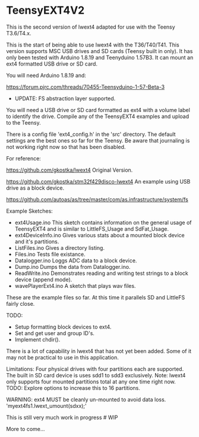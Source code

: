 # TeensyEXT4V2

This is the second version of lwext4 adapted for use with the Teensy T3.6/T4.x. 

This is the start of being able to use lwext4 with the T36/T40/T41. This version supports MSC USB drives and SD cards (Teensy built in only). It has only been tested with Arduino 1.8.19 and Teenyduino 1.57B3. It can mount an ext4 formatted USB drive or SD card.

You will need Arduino 1.8.19 and:

https://forum.pjrc.com/threads/70455-Teensyduino-1-57-Beta-3

* UPDATE: FS abstraction layer supported. 

You will need a USB drive or SD card formatted as ext4 with a volume label to identify the drive. Compile any of the TeensyEXT4 examples and upload to the Teensy.

There is a config file 'ext4_config.h' in the 'src' directory. The default settings are the best ones so far for the Teensy. Be aware that journaling is not working right now so that has been disabled.

For reference:

https://github.com/gkostka/lwext4 Original Version.

https://github.com/gkostka/stm32f429disco-lwext4 An example using USB drive as a block device.

https://github.com/autoas/as/tree/master/com/as.infrastructure/system/fs  

Example Sketches:
- ext4Usage.ino This sketch contains information on the general usage of TeensyEXT4 and is similar to LittleFS_Usage and SdFat_Usage.
- ext4DeviceInfo.ino Gives various stats about a mounted block device and it's partitions.
- ListFiles.ino Gives a directory listing.
- Files.ino Tests file existance.
- Datalogger.ino Loggs ADC data to a block device.
- Dump.ino Dumps the data from Datalogger.ino.
- ReadWrite.ino Demonstrates reading and writing test strings to a block device (append mode).
- wavePlayerExt4.ino A sketch that plays wav files.

These are the example files so far.
At this time it parallels SD and LittleFS fairly close.

TODO:

- Setup formatting block devices to ext4.
- Set and get user and group ID's.
- Implement chdir().

There is a lot of capability in lwext4 that has not yet been added. Some of it may not be practical to use in this application.

Limitations:
 Four physical drives with four partitions each are supported.
 The built in SD card device is uses sdd1 to sdd3 exclusively.
 Note: lwext4 only supports four mounted partitions total
       at any one time right now.
 TODO: Explore options to increase this to 16 partitions.
 
 WARNING: ext4 MUST be cleanly un-mounted to avoid data loss.
          'myext4fs1.lwext_umount(sdxx);'

This is still very much work in progress # WIP

More to come...
